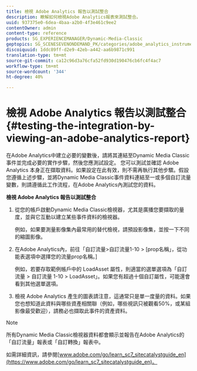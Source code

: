 ```yaml
---
title: 檢視 Adobe Analytics 報告以測試整合
description: 瞭解如何檢視Adobe Analytics報表來測試整合。
uuid: 937375e0-6dea-4baa-a2b0-4f3e461c9ee2
contentOwner: admin
content-type: reference
products: SG_EXPERIENCEMANAGER/Dynamic-Media-Classic
geptopics: SG_SCENESEVENONDEMAND_PK/categories/adobe_analytics_instrumentation_kit
discoiquuid: 1ddc89ff-d2e9-42eb-a442-aa6b9871c991
translation-type: tm+mt
source-git-commit: ca12c96d3a76cfa52fd930d190476cb6fc4f4ac7
workflow-type: tm+mt
source-wordcount: '344'
ht-degree: 40%

---
```



# 檢視 Adobe Analytics 報告以測試整合{#testing-the-integration-by-viewing-an-adobe-analytics-report}

在Adobe Analytics中建立必要的變數後，請將其連結至Dynamic Media Classic事件並完成必要的實作步驟，然後您應測試設定。 您可以測試並確認 Adobe Analytics 本身正在擷取資料。如果設定在此有效，則不需再執行其他步驟。假設您遵循上述步驟，並將Dynamic Media Classic事件資料連結至一或多個自訂流量變數，則請遵循此工作流程，在Adobe Analytics內測試您的資料。

**檢視 Adobe Analytics 報告以測試整合**

1. 從您的帳戶啟動Dynamic Media Classic檢視器，尤其是廣播您要擷取的量度，並與它互動以建立某些事件資料的檢視器。

   例如，如果要測量影像集內最常用的替代檢視，請預設影像集，並按一下不同的縮圖影像。

1. 在Adobe Analytics內，前往「自訂流量>自訂流量1-10 > [prop名稱」，從功能表選項中選擇您的流量prop名稱。]

   例如，若要存取範例帳戶中的 LoadAsset 屬性，則適當的選單選項為「自訂流量 > 自訂流量 1-10 > LoadAsset」。如果您有超過十個自訂屬性，可能還會看到其他選單選項。

1. 檢視 Adobe Analytics 產生的圖表請注意，這通常只是單一度量的資料。如果您也想知道此資料與哪些資產相關聯（例如，哪些視訊只被觀看50%，或某組影像最受歡迎），請務必也擷取此事件的資產資料。

>[!NOTE]
>
>所有Dynamic Media Classic檢視器資料都會顯示並報告在Adobe Analytics的「自訂流量」報表或「自訂轉換」報表中。

如需詳細資訊，請參閱[www.adobe.com/go/learn_sc7_sitecatalystguide_en](https://www.adobe.com/go/learn_sc7_sitecatalystguide_en)。

